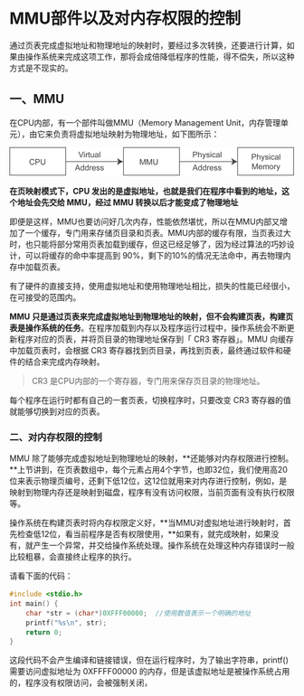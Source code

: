 # MMU部件以及对内存权限的控制

通过页表完成虚拟地址和物理地址的映射时，要经过多次转换，还要进行计算，如果由操作系统来完成这项工作，那将会成倍降低程序的性能，得不偿失，所以这种方式是不现实的。

## 一、MMU

在CPU内部，有一个部件叫做MMU（Memory Management Unit，内存管理单元），由它来负责将虚拟地址映射为物理地址，如下图所示：

![MMU](../doc/MMU.jpg)

**在页映射模式下，CPU 发出的是虚拟地址，也就是我们在程序中看到的地址，这个地址会先交给 MMU，经过 MMU 转换以后才能变成了物理地址**

即便是这样，MMU也要访问好几次内存，性能依然堪忧，所以在MMU内部又增加了一个缓存，专门用来存储页目录和页表。MMU内部的缓存有限，当页表过大时，也只能将部分常用页表加载到缓存，但这已经足够了，因为经过算法的巧妙设计，可以将缓存的命中率提高到 90%，剩下的10%的情况无法命中，再去物理内存中加载页表。

有了硬件的直接支持，使用虚拟地址和使用物理地址相比，损失的性能已经很小，在可接受的范围内。

**MMU 只是通过页表来完成虚拟地址到物理地址的映射，但不会构建页表，构建页表是操作系统的任务**。在程序加载到内存以及程序运行过程中，操作系统会不断更新程序对应的页表，并将页目录的物理地址保存到「 CR3 寄存器」。MMU 向缓存中加载页表时，会根据 CR3 寄存器找到页目录，再找到页表，最终通过软件和硬件的结合来完成内存映射。

> CR3 是CPU内部的一个寄存器，专门用来保存页目录的物理地址。

每个程序在运行时都有自己的一套页表，切换程序时，只要改变 CR3 寄存器的值就能够切换到对应的页表。

### 二、对内存权限的控制

MMU 除了能够完成虚拟地址到物理地址的映射，**还能够对内存权限进行控制。**上节讲到，在页表数组中，每个元素占用4个字节，也即32位，我们使用高20位来表示物理页编号，还剩下低12位，这12位就用来对内存进行控制，例如，是映射到物理内存还是映射到磁盘，程序有没有访问权限，当前页面有没有执行权限等。

操作系统在构建页表时将内存权限定义好，**当MMU对虚拟地址进行映射时，首先检查低12位，看当前程序是否有权限使用，**如果有，就完成映射，如果没有，就产生一个异常，并交给操作系统处理。操作系统在处理这种内存错误时一般比较粗暴，会直接终止程序的执行。

请看下面的代码：

```c
#include <stdio.h>
int main() {
    char *str = (char*)0XFFF00000;  //使用数值表示一个明确的地址
    printf("%s\n", str);
    return 0;
}
```

这段代码不会产生编译和链接错误，但在运行程序时，为了输出字符串，printf() 需要访问虚拟地址为 0XFFFF00000 的内存，但是该虚拟地址是被操作系统占用的，程序没有权限访问，会被强制关闭，
